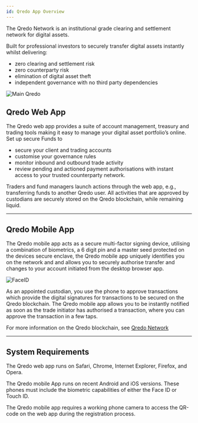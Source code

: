 ```yaml
---
id: Qredo App Overview
---
```


The Qredo Network is an institutional grade clearing and settlement network for digital assets.

Built for professional investors to securely transfer digital assets instantly whilst delivering:

*   zero clearing and settlement risk    
*   zero counterparty risk 
*   elimination of digital asset theft    
*   independent governance with no third party dependencies    

![Main Qredo](/doc-images/QredoS.png)


Qredo Web App
-------------

The Qredo web app provides a suite of account management, treasury and trading tools making it easy to manage your digital asset portfolio’s online. Set up secure Funds to 
* secure your client and trading accounts 
* customise your governance rules 
* monitor inbound and outbound trade activity 
* review pending and actioned payment authorisations with instant access to your trusted counterparty network.

Traders and fund managers launch actions through the web app, e.g., transferring funds to another Qredo user. All activities that are approved by custodians are securely stored on the Qredo blockchain, while remaining liquid.

---

Qredo Mobile App
----------------

The Qredo mobile app acts as a secure multi-factor signing device, utilising a combination of biometrics, a 6 digit pin and a master seed protected on the devices secure enclave, the Qredo mobile app uniquely identifies you on the network and and allows you to securely authorise transfer and changes to your account initiated from the desktop browser app.

![FaceID](/doc-images/phonesignin.png)

As an appointed custodian, you use the phone to approve transactions which provide the digital signatures for transactions to be secured on the Qredo blockchain. The Qredo mobile app allows you to be instantly notified as soon as the trade initiator has authorised a transaction, where you can approve the transaction in a few taps.

For more information on the Qredo blockchain, see [Qredo Network](/docs/Qredo%20Network)

---

System Requirements
-------------------

The Qredo web app runs on Safari, Chrome, Internet Explorer, Firefox, and Opera.

The Qredo mobile App runs on recent Android and iOS versions. These phones must include the biometric capabilities of either the Face ID or Touch ID.

The Qredo mobile app requires a working phone camera to access the QR-code on the web app during the registration process.




